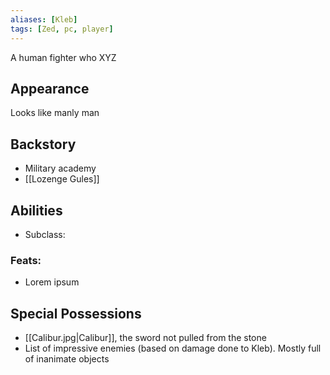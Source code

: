 ```yaml
---
aliases: [Kleb]
tags: [Zed, pc, player]
---
```

A human fighter who XYZ

## Appearance
Looks like manly man

## Backstory
- Military academy
- [[Lozenge Gules]]

## Abilities
- Subclass: 
### Feats:
- Lorem ipsum

## Special Possessions
- [[Calibur.jpg|Calibur]], the sword not pulled from the stone
- List of impressive enemies (based on damage done to Kleb). Mostly full of inanimate objects